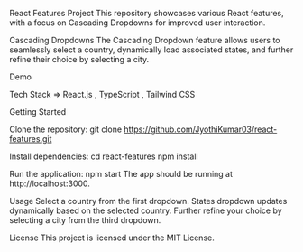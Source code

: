 React Features Project
This repository showcases various React features, with a focus on Cascading Dropdowns for improved user interaction.

Cascading Dropdowns
The Cascading Dropdown feature allows users to seamlessly select a country, dynamically load associated states, and further refine their choice by selecting a city.

Demo

Tech Stack =>
React.js ,
TypeScript ,
Tailwind CSS 

Getting Started

Clone the repository:
git clone https://github.com/JyothiKumar03/react-features.git

Install dependencies:
cd react-features
npm install

Run the application:
npm start
The app should be running at http://localhost:3000.

Usage
Select a country from the first dropdown.
States dropdown updates dynamically based on the selected country.
Further refine your choice by selecting a city from the third dropdown.

License
This project is licensed under the MIT License.
